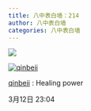 ```yaml
---
title: 八中表白墙：214
author: 八中表白墙
categories: 八中表白墙
---
```


![](https://img.urlnode.com/file/003988a8946ed7b4ba685.jpg)

[![qinbeii](http://qlogo3.store.qq.com/qzone/2033950986/2033950986/30?1676200105)](http://user.qzone.qq.com/2033950986)

[qinbeii](http://user.qzone.qq.com/2033950986) : Healing power

3月12日 23:04